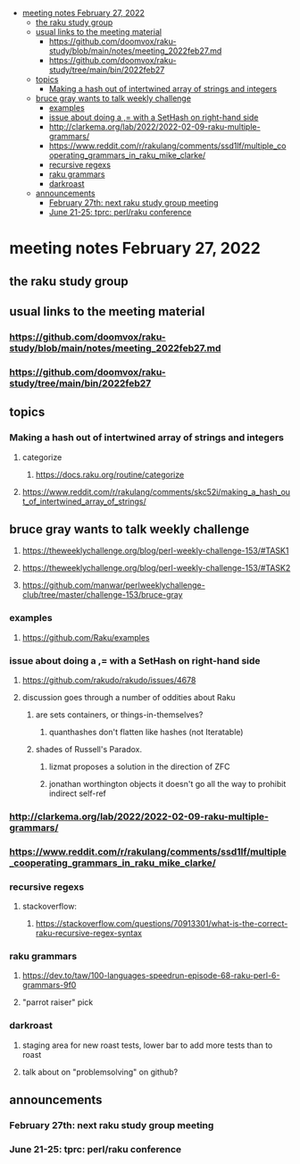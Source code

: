 - [meeting notes February 27, 2022](#org3f1641d)
  - [the raku study group](#orgec3d7d5)
  - [usual links to the meeting material](#org61a61b2)
    - [<https://github.com/doomvox/raku-study/blob/main/notes/meeting_2022feb27.md>](#orgb1c3515)
    - [<https://github.com/doomvox/raku-study/tree/main/bin/2022feb27>](#orgde8073d)
  - [topics](#orgbccef24)
    - [Making a hash out of intertwined array of strings and integers](#orgc5769a2)
  - [bruce gray wants to talk weekly challenge](#org96c1fde)
    - [examples](#orgf691a04)
    - [issue about doing a ,= with a SetHash on right-hand side](#org96b83bb)
    - [<http://clarkema.org/lab/2022/2022-02-09-raku-multiple-grammars/>](#orga2c1c9a)
    - [<https://www.reddit.com/r/rakulang/comments/ssd1lf/multiple_cooperating_grammars_in_raku_mike_clarke/>](#org09b866a)
    - [recursive regexs](#org7915fde)
    - [raku grammars](#orgdbc316f)
    - [darkroast](#orgee35796)
  - [announcements](#org2eed480)
    - [February 27th: next raku study group meeting](#orge5e8998)
    - [June 21-25: tprc: perl/raku conference](#org9599d4f)


<a id="org3f1641d"></a>

# meeting notes February 27, 2022


<a id="orgec3d7d5"></a>

## the raku study group


<a id="org61a61b2"></a>

## usual links to the meeting material


<a id="orgb1c3515"></a>

### <https://github.com/doomvox/raku-study/blob/main/notes/meeting_2022feb27.md>


<a id="orgde8073d"></a>

### <https://github.com/doomvox/raku-study/tree/main/bin/2022feb27>


<a id="orgbccef24"></a>

## topics


<a id="orgc5769a2"></a>

### Making a hash out of intertwined array of strings and integers

1.  categorize

    1.  <https://docs.raku.org/routine/categorize>

2.  <https://www.reddit.com/r/rakulang/comments/skc52i/making_a_hash_out_of_intertwined_array_of_strings/>


<a id="org96c1fde"></a>

## bruce gray wants to talk weekly challenge

1.  <https://theweeklychallenge.org/blog/perl-weekly-challenge-153/#TASK1>

2.  <https://theweeklychallenge.org/blog/perl-weekly-challenge-153/#TASK2>

3.  <https://github.com/manwar/perlweeklychallenge-club/tree/master/challenge-153/bruce-gray>


<a id="orgf691a04"></a>

### examples

1.  <https://github.com/Raku/examples>


<a id="org96b83bb"></a>

### issue about doing a ,= with a SetHash on right-hand side

1.  <https://github.com/rakudo/rakudo/issues/4678>

2.  discussion goes through a number of oddities about Raku

    1.  are sets containers, or things-in-themselves?
    
        1.  quanthashes don't flatten like hashes (not Iteratable)
    
    2.  shades of Russell's Paradox.
    
        1.  lizmat proposes a solution in the direction of ZFC
        
        2.  jonathan worthington objects it doesn't go all the way to prohibit indirect self-ref


<a id="orga2c1c9a"></a>

### <http://clarkema.org/lab/2022/2022-02-09-raku-multiple-grammars/>


<a id="org09b866a"></a>

### <https://www.reddit.com/r/rakulang/comments/ssd1lf/multiple_cooperating_grammars_in_raku_mike_clarke/>


<a id="org7915fde"></a>

### recursive regexs

1.  stackoverflow:

    1.  <https://stackoverflow.com/questions/70913301/what-is-the-correct-raku-recursive-regex-syntax>


<a id="orgdbc316f"></a>

### raku grammars

1.  <https://dev.to/taw/100-languages-speedrun-episode-68-raku-perl-6-grammars-9f0>

2.  "parrot raiser" pick


<a id="orgee35796"></a>

### darkroast

1.  staging area for new roast tests, lower bar to add more tests than to roast

2.  talk about on "problemsolving" on github?


<a id="org2eed480"></a>

## announcements


<a id="orge5e8998"></a>

### February 27th: next raku study group meeting


<a id="org9599d4f"></a>

### June 21-25: tprc: perl/raku conference
